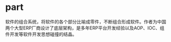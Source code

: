 part
====

软件的组合系统，将软件的各个部分比喻成零件，不断组合形成软件。作者为中国两个大型ERP厂商设计了底层架构，是多年ERP平台开发经验以及AOP、IOC、组件开发等软件开发思想碰撞的结晶。
